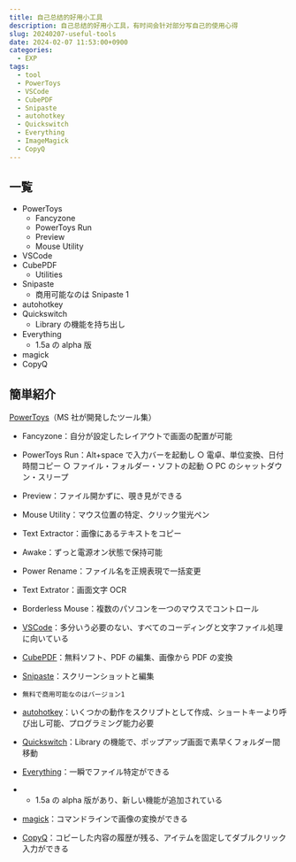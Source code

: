 ```yaml
---
title: 自己总结的好用小工具
description: 自己总结的好用小工具，有时间会针对部分写自己的使用心得
slug: 20240207-useful-tools
date: 2024-02-07 11:53:00+0900
categories:
  - EXP
tags:
  - tool
  - PowerToys
  - VSCode
  - CubePDF
  - Snipaste
  - autohotkey
  - Quickswitch
  - Everything
  - ImageMagick
  - CopyQ
---
```


## 一覧

- PowerToys
  - Fancyzone
  - PowerToys Run
  - Preview
  - Mouse Utility
- VSCode
- CubePDF
  - Utilities
- Snipaste
  - 商用可能なのは Snipaste 1
- autohotkey
- Quickswitch
  - Library の機能を持ち出し
- Everything
  - 1.5a の alpha 版
- magick
- CopyQ

## 簡単紹介

[PowerToys](https://github.com/microsoft/PowerToys)（MS 社が開発したツール集）

- Fancyzone：自分が設定したレイアウトで画面の配置が可能
- PowerToys Run：Alt+space で入力バーを起動し
  ○ 電卓、単位変換、日付時間コピー
  ○ ファイル・フォルダー・ソフトの起動
  ○ PC のシャットダウン・スリープ
- Preview：ファイル開かずに、覗き見ができる
- Mouse Utility：マウス位置の特定、クリック蛍光ペン
- Text Extractor：画像にあるテキストをコピー
- Awake：ずっと電源オン状態で保持可能
- Power Rename：ファイル名を正規表現で一括変更
- Text Extrator：画面文字 OCR
- Borderless Mouse：複数のパソコンを一つのマウスでコントロール

- [VSCode](https://code.visualstudio.com/)：多分いう必要のない、すべてのコーディングと文字ファイル処理に向いている
- [CubePDF](https://www.cube-soft.jp/cubepdf/)：無料ソフト、PDF の編集、画像から PDF の変換
- [Snipaste](https://www.snipaste.com/download.html)：スクリーンショットと編集
-     無料で商用可能なのはバージョン1
- [autohotkey](https://www.autohotkey.com/)：いくつかの動作をスクリプトとして作成、ショートキーより呼び出し可能、プログラミング能力必要
- [Quickswitch](https://github.com/gepruts/QuickSwitch/tree/main)：Library の機能で、ポップアップ画面で素早くフォルダー間移動
- [Everything](https://www.voidtools.com/forum/viewtopic.php?t=9787)：一瞬でファイル特定ができる
- - 1.5a の alpha 版があり、新しい機能が追加されている
- [magick](https://imagemagick.org/script/download.php)：コマンドラインで画像の変換ができる
- [CopyQ](https://github.com/hluk/CopyQ)：コピーした内容の履歴が残る、アイテムを固定してダブルクリック入力ができる
